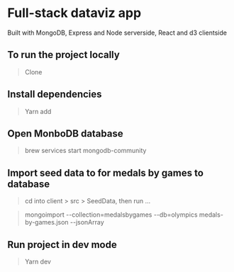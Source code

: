 # Full-stack dataviz app

Built with MongoDB, Express and Node serverside, React and d3 clientside

## To run the project locally

> Clone

## Install dependencies

> Yarn add

## Open MonboDB database

> brew services start mongodb-community

## Import seed data to for medals by games to database

> cd into client > src > SeedData, then run ...

> mongoimport --collection=medalsbygames --db=olympics medals-by-games.json --jsonArray

## Run project in dev mode

> Yarn dev
